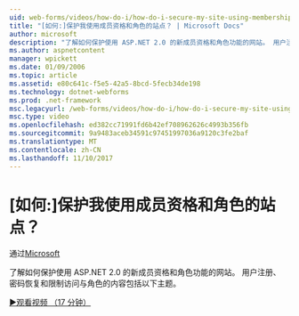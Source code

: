 ```yaml
---
uid: web-forms/videos/how-do-i/how-do-i-secure-my-site-using-membership-and-roles
title: "[如何:]保护我使用成员资格和角色的站点？ | Microsoft Docs"
author: microsoft
description: "了解如何保护使用 ASP.NET 2.0 的新成员资格和角色功能的网站。 用户注册、 密码恢复和 restricti 包括以下主题..."
ms.author: aspnetcontent
manager: wpickett
ms.date: 01/09/2006
ms.topic: article
ms.assetid: e80c641c-f5e5-42a5-8bcd-5fecb34de198
ms.technology: dotnet-webforms
ms.prod: .net-framework
msc.legacyurl: /web-forms/videos/how-do-i/how-do-i-secure-my-site-using-membership-and-roles
msc.type: video
ms.openlocfilehash: ed382cc71991fd6b42ef708962626c4993b356fb
ms.sourcegitcommit: 9a9483aceb34591c97451997036a9120c3fe2baf
ms.translationtype: MT
ms.contentlocale: zh-CN
ms.lasthandoff: 11/10/2017
---
```

<a name="how-do-i-secure-my-site-using-membership-and-roles"></a>[如何:]保护我使用成员资格和角色的站点？
====================
通过[Microsoft](https://github.com/microsoft)

了解如何保护使用 ASP.NET 2.0 的新成员资格和角色功能的网站。 用户注册、 密码恢复和限制访问与角色的内容包括以下主题。

[&#9654;观看视频 （17 分钟）](https://channel9.msdn.com/Blogs/ASP-NET-Site-Videos/how-do-i-secure-my-site-using-membership-and-roles)
